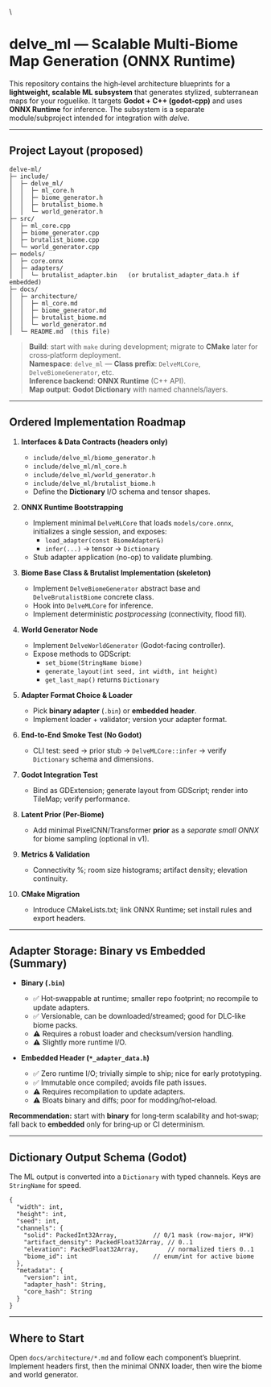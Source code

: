 \

# delve_ml — Scalable Multi‑Biome Map Generation (ONNX Runtime)

This repository contains the high‑level architecture blueprints for a **lightweight, scalable ML subsystem** that generates stylized, subterranean maps for your roguelike. It targets **Godot + C++ (godot-cpp)** and uses **ONNX Runtime** for inference. The subsystem is a separate module/subproject intended for integration with _delve_.

---

## Project Layout (proposed)

```
delve-ml/
├─ include/
│  ├─ delve_ml/
│  │  ├─ ml_core.h
│  │  ├─ biome_generator.h
│  │  ├─ brutalist_biome.h
│  │  └─ world_generator.h
├─ src/
│  ├─ ml_core.cpp
│  ├─ biome_generator.cpp
│  ├─ brutalist_biome.cpp
│  └─ world_generator.cpp
├─ models/
│  ├─ core.onnx
│  ├─ adapters/
│  │  └─ brutalist_adapter.bin   (or brutalist_adapter_data.h if embedded)
├─ docs/
│  ├─ architecture/
│  │  ├─ ml_core.md
│  │  ├─ biome_generator.md
│  │  ├─ brutalist_biome.md
│  │  └─ world_generator.md
│  └─ README.md  (this file)
```

> **Build**: start with `make` during development; migrate to **CMake** later for cross‑platform deployment.  
> **Namespace**: `delve_ml` — **Class prefix**: `DelveMLCore`, `DelveBiomeGenerator`, etc.  
> **Inference backend**: **ONNX Runtime** (C++ API).  
> **Map output**: **Godot Dictionary** with named channels/layers.

---

## Ordered Implementation Roadmap

1. **Interfaces & Data Contracts (headers only)**
   - `include/delve_ml/biome_generator.h`
   - `include/delve_ml/ml_core.h`
   - `include/delve_ml/world_generator.h`
   - `include/delve_ml/brutalist_biome.h`
   - Define the **Dictionary** I/O schema and tensor shapes.

2. **ONNX Runtime Bootstrapping**
   - Implement minimal `DelveMLCore` that loads `models/core.onnx`, initializes a single session, and exposes:
     - `load_adapter(const BiomeAdapter&)`
     - `infer(...)` → tensor → `Dictionary`
   - Stub adapter application (no-op) to validate plumbing.

3. **Biome Base Class & Brutalist Implementation (skeleton)**
   - Implement `DelveBiomeGenerator` abstract base and `DelveBrutalistBiome` concrete class.
   - Hook into `DelveMLCore` for inference.
   - Implement deterministic _postprocessing_ (connectivity, flood fill).

4. **World Generator Node**
   - Implement `DelveWorldGenerator` (Godot-facing controller).
   - Expose methods to GDScript:
     - `set_biome(StringName biome)`
     - `generate_layout(int seed, int width, int height)`
     - `get_last_map()` returns `Dictionary`

5. **Adapter Format Choice & Loader**
   - Pick **binary adapter** (`.bin`) or **embedded header**.
   - Implement loader + validator; version your adapter format.

6. **End-to-End Smoke Test (No Godot)**
   - CLI test: seed → prior stub → `DelveMLCore::infer` → verify `Dictionary` schema and dimensions.

7. **Godot Integration Test**
   - Bind as GDExtension; generate layout from GDScript; render into TileMap; verify performance.

8. **Latent Prior (Per-Biome)**
   - Add minimal PixelCNN/Transformer **prior** as a _separate small ONNX_ for biome sampling (optional in v1).

9. **Metrics & Validation**
   - Connectivity %; room size histograms; artifact density; elevation continuity.

10. **CMake Migration**
    - Introduce CMakeLists.txt; link ONNX Runtime; set install rules and export headers.

---

## Adapter Storage: Binary vs Embedded (Summary)

- **Binary (`.bin`)**
  - ✅ Hot‑swappable at runtime; smaller repo footprint; no recompile to update adapters.
  - ✅ Versionable, can be downloaded/streamed; good for DLC‑like biome packs.
  - ⚠️ Requires a robust loader and checksum/version handling.
  - ⚠️ Slightly more runtime I/O.

- **Embedded Header (`*_adapter_data.h`)**
  - ✅ Zero runtime I/O; trivially simple to ship; nice for early prototyping.
  - ✅ Immutable once compiled; avoids file path issues.
  - ⚠️ Requires recompilation to update adapters.
  - ⚠️ Bloats binary and diffs; poor for modding/hot‑reload.

**Recommendation:** start with **binary** for long‑term scalability and hot‑swap; fall back to **embedded** only for bring‑up or CI determinism.

---

## Dictionary Output Schema (Godot)

The ML output is converted into a `Dictionary` with typed channels. Keys are `StringName` for speed.

```
{
  "width": int,
  "height": int,
  "seed": int,
  "channels": {
    "solid": PackedInt32Array,          // 0/1 mask (row-major, H*W)
    "artifact_density": PackedFloat32Array, // 0..1
    "elevation": PackedFloat32Array,        // normalized tiers 0..1
    "biome_id": int                     // enum/int for active biome
  },
  "metadata": {
    "version": int,
    "adapter_hash": String,
    "core_hash": String
  }
}
```

---

## Where to Start

Open `docs/architecture/*.md` and follow each component’s blueprint. Implement headers first, then the minimal ONNX loader, then wire the biome and world generator.
